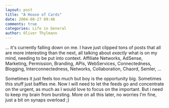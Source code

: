 ```yaml
---
layout: post
title: "A House of Cards"
date: 2004-08-27 09:48
comments: true
categories: Life in General
author: Oliver Thylmann
---
```



... it's currently falling down on me. I have just clipped tons of posts that all are more interesting than the next, all talking about *exactly* what is on my mind, needing to be put into context. Affiliate Networks, AdSense, Marketing, Permission, Branding, APIs, WebServices, Connectedness, Blogging, Interconnectedness, Networks, Collaboration, Chaord, Semler, ...

Sometimes it just feels too much but boy is the opportunity big. Sometimes this stuff just baffles me. Now I will need to let the feeds go and concentrate on the urgent, as much as I would love to focus on the important. But i need to keep my brain from bursting. More on all this later, no worries I'm fine, just a bit on synaps overload ;)


